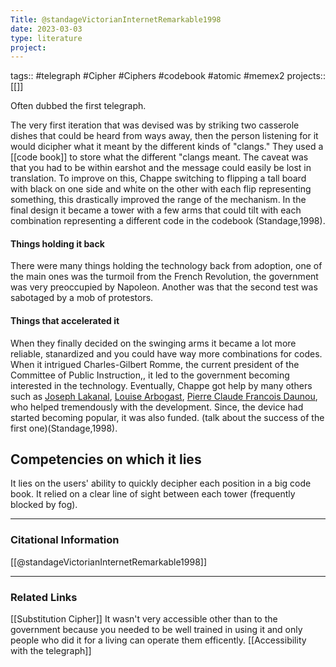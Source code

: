 ```yaml
---
Title: @standageVictorianInternetRemarkable1998
date: 2023-03-03
type: literature
project:
---
```

tags:: #telegraph #Cipher #Ciphers #codebook #atomic #memex2
projects::[[]]

Often dubbed the first telegraph. 

The very first iteration that was devised was by striking two casserole dishes that could be heard from ways away, then the person listening for it would dicipher what it meant by the different kinds of "clangs." They used a [[code book]] to store what the different "clangs meant. The caveat was that you had to be within earshot and the message could easily be lost in translation. To improve on this, Chappe switching to flipping a tall board with black on one side and white on the other with each flip representing something, this drastically improved the range of the mechanism. In the final design it became a tower with a few arms that could tilt with each combination representing a different code in the codebook (Standage,1998). 
#### Things holding it back
There were many things holding the technology back from adoption, one of the main ones was the turmoil from the French Revolution, the government was very preoccupied by Napoleon. Another was that the second test was sabotaged by a mob of protestors. 

#### Things that accelerated it
When they finally decided on the swinging arms it became a lot more reliable, stanardized and you could have way more combinations for codes. When it intrigued Charles-Gilbert Romme, the current president of the Committee of Public Instruction,, it led to the government becoming interested in the technology. Eventually, Chappe got help by many others such as [Joseph Lakanal](https://en.wikipedia.org/wiki/Joseph_Lakanal), [Louise Arbogast](https://mathshistory.st-andrews.ac.uk/Biographies/Arbogast/), [Pierre Claude Francois Daunou](https://en.wikipedia.org/wiki/Pierre_Claude_Fran%C3%A7ois_Daunou), who helped tremendously with the development. Since, the device had started becoming popular, it was also funded. (talk about the success of the first one)(Standage,1998).

## Competencies on which it lies

It lies on the users' ability to quickly decipher each position in a big code book. It relied on a clear line of sight between each tower (frequently blocked by fog).

---
### Citational Information

[[@standageVictorianInternetRemarkable1998]]

---

### Related Links

[[Substitution Cipher]]
It wasn't very accessible other than to the government because you needed to be well trained in using it and only people who did it for a living can operate them efficently. [[Accessibility with the telegraph]]
